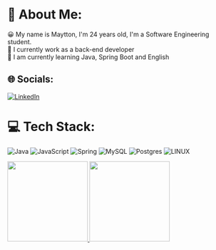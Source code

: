 # 💫 About Me:
😀 My name is Maytton, I'm 24 years old, I'm a Software Engineering student.<br>🔭 I currently work as a back-end developer<br>🌱 I am currently learning Java, Spring Boot and English


## 🌐 Socials:
[![LinkedIn](https://img.shields.io/badge/LinkedIn-%230077B5.svg?logo=linkedin&logoColor=white)](https://linkedin.com/in/maytton) 

# 💻 Tech Stack:
![Java](https://img.shields.io/badge/java-%23ED8B00.svg?style=for-the-badge&logo=java&logoColor=white) ![JavaScript](https://img.shields.io/badge/html5-%23E34F26.svg?style=for-the-badge&logo=html5&logoColor=white) ![Spring](https://img.shields.io/badge/spring-%236DB33F.svg?style=for-the-badge&logo=spring&logoColor=white) ![MySQL](https://img.shields.io/badge/mysql-%2300f.svg?style=for-the-badge&logo=mysql&logoColor=white) ![Postgres](https://img.shields.io/badge/postgres-%23316192.svg?style=for-the-badge&logo=postgresql&logoColor=white) ![LINUX](https://img.shields.io/badge/Linux-FCC624?style=for-the-badge&logo=linux&logoColor=black)

<div>
<a href="https://github.com/maytton">
<img loading="lazy" height="180em" src="https://github-readme-stats.vercel.app/api/top-langs/?maytton&layout=compact&langs_count=7&theme=dracula"/>
<img loading="lazy" height="180em" src="https://github-readme-stats.vercel.app/api?maytton&show_icons=true&theme=dracula&include_all_commits=true&count_private=true"/>
</div>



<!-- Proudly created with GPRM ( https://gprm.itsvg.in ) -->
